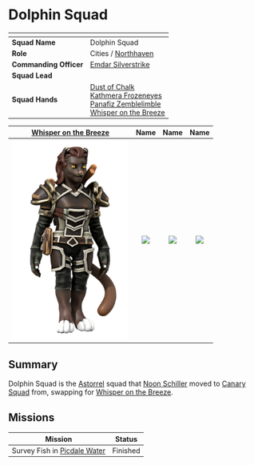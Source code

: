# Dolphin Squad

| []() | |
| --- | --- |
| **Squad Name** | Dolphin Squad | squad.2
| **Role** | Cities / [Northhaven](../../../places/cities/northhaven.md) |
| **Commanding Officer** | [Emdar Silverstrike](../../../characters/emdar-silverstrike.md) |
| **Squad Lead** | |
| **Squad Hands** | [Dust of Chalk](../../../characters/dust-of-chalk.md)<br>[Kathmera Frozeneyes](../../../characters/kathmera-frozeneyes.md)<br>[Panafiz Zemblelimble](../../../characters/panafiz-zemblelimble.md)<br>[Whisper on the Breeze](../../../characters/whisper-on-the-breeze.md) |

| [Whisper on the Breeze](../../../characters/whisper-on-the-breeze.md) | Name | Name | Name |
|:---:|:---:|:---:|:---:|
| <img src="https://raw.githubusercontent.com/jesskelsall/astarus-images/main/characters/portraits/63cc05f09a0e0c3b.png" height="400" /> | <img src="https://raw.githubusercontent.com/jesskelsall/astarus-images/main/characters/portraits/imageid.png" height="400" /> | <img src="https://raw.githubusercontent.com/jesskelsall/astarus-images/main/characters/portraits/imageid.png" height="400" /> | <img src="https://raw.githubusercontent.com/jesskelsall/astarus-images/main/characters/portraits/imageid.png" height="400" /> |

## Summary

Dolphin Squad is the [Astorrel](../astorrel.md) squad that [Noon Schiller](../../../characters/noon-schiller.md) moved to [Canary Squad](canary-squad.md) from, swapping for [Whisper on the Breeze](../../../characters/whisper-on-the-breeze.md).

## Missions

| Mission | Status |
| --- | --- |
| Survey Fish in [Picdale Water](../../../places/rivers-lakes/picdale-water.md) | Finished |
